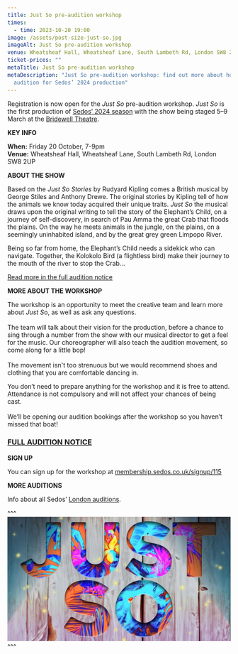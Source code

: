 ```yaml
---
title: Just So pre-audition workshop
times:
  - time: 2023-10-20 19:00
image: /assets/post-size-just-so.jpg
imageAlt: Just So pre-audition workshop
venue: Wheatsheaf Hall, Wheatsheaf Lane, South Lambeth Rd, London SW8 2UP
ticket-prices: ""
metaTitle: Just So pre-audition workshop
metaDescription: "Just So pre-audition workshop: find out more about how to
  audition for Sedos’ 2024 production"
---
```

Registration is now open for the *Just So* pre-audition workshop. *Just So* is the first production of [Sedos’ 2024 season](https://www.sedos.co.uk/news/2023-09-14-sedos-2024-season) with the show being staged 5–9 March at the [Bridewell Theatre](https://www.sedos.co.uk/venues/bridewell). 

**KEY INFO**

**When:** Friday 20 October, 7-9pm\
**Venue:** Wheatsheaf Hall, Wheatsheaf Lane, South Lambeth Rd, London SW8 2UP

**ABOUT THE SHOW**

Based on the *Just So Stories* by Rudyard Kipling comes a British musical by George Stiles and Anthony Drewe. The original stories by Kipling tell of how the animals we know today acquired their unique traits. *Just So* the musical draws upon the original writing to tell the story of the Elephant’s Child, on a journey of self-discovery, in search of Pau Amma the great Crab that floods the plains. On the way he meets animals in the jungle, on the plains, on a seemingly uninhabited island, and by the great grey green Limpopo River.

Being so far from home, the Elephant’s Child needs a sidekick who can navigate. Together, the Kolokolo Bird (a flightless bird) make their journey to the mouth of the river to stop the Crab...

[Read more in the full audition notice](https://drive.google.com/drive/folders/12jf3KdeXp0iSfh9rsE5Nd2Lo62lzzCNX?usp=drive_link)

[](https://drive.google.com/drive/folders/12jf3KdeXp0iSfh9rsE5Nd2Lo62lzzCNX?usp=drive_link)**MORE ABOUT THE WORKSHOP**

The workshop is an opportunity to meet the creative team and learn more about *Just S*o, as well as ask any questions. \
\
The team will talk about their vision for the production, before a chance to sing through a number from the show with our musical director to get a feel for the music. Our choreographer will also teach the audition movement, so come along for a little bop!\
\
The movement isn't too strenuous but we would recommend shoes and clothing that you are comfortable dancing in.

You don’t need to prepare anything for the workshop and it is free to attend. Attendance is not compulsory and will not affect your chances of being cast.\
\
We’ll be opening our audition bookings after the workshop so you haven’t missed that boat!

### [FULL AUDITION NOTICE](https://drive.google.com/drive/folders/12jf3KdeXp0iSfh9rsE5Nd2Lo62lzzCNX?usp=drive_link)

[](https://drive.google.com/drive/folders/12jf3KdeXp0iSfh9rsE5Nd2Lo62lzzCNX?usp=drive_link)**SIGN UP**

You can sign up for the workshop at [membership.sedos.co.uk/signup/115](https://membership.sedos.co.uk/signup/115)

**MORE AUDITIONS**

Info about all Sedos’ [London auditions](https://www.sedos.co.uk/get-involved).

^^^
![Just So pre-audition workshop](/assets/post-size-just-so.jpg)
^^^